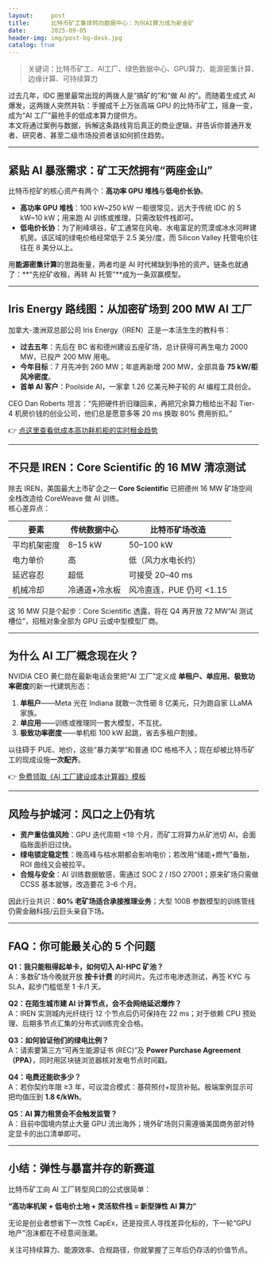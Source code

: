 ```yaml
---
layout:     post
title:      比特币矿工集体转向数据中心：为何AI算力成为新金矿
date:       2025-09-05
header-img: img/post-bg-desk.jpg
catalog: true
---
```


> 关键词：比特币矿工、AI工厂、绿色数据中心、GPU算力、能源密集计算、边缘计算、可持续算力

过去几年，IDC 圈里最常出现的两拨人是“搞矿的”和“做 AI 的”。而随着生成式 AI 爆发，这两拨人突然并轨：手握成千上万张高端 GPU 的比特币矿工，摇身一变，成为“AI 工厂”最抢手的低成本算力提供方。  
本文将通过案例与数据，拆解这条路线背后真正的商业逻辑，并告诉你普通开发者、研究者、甚至二级市场投资者该如何抓住趋势。

---

## 紧贴 AI 暴涨需求：矿工天然拥有“两座金山”

比特币挖矿的核心资产有两个：**高功率 GPU 堆栈**与**低电价长协**。  
- **高功率 GPU 堆栈**：100 kW~250 kW 一柜很常见，远大于传统 IDC 的 5 kW~10 kW；用来跑 AI 训练或推理，只需改软件栈即可。  
- **低电价长协**：为了削峰填谷，矿工通常在风电、水电富足的荒漠或冰水河畔建机房。该区域的绿电价格经常低于 2.5 美分/度，而 Silicon Valley 托管电价往往在 8 美分以上。

用**能源密集计算**的思路衡量，两者均是 AI 时代稀缺到争抢的资产。链条也就通了：**“先挖矿收租，再转 AI 托管”**成为一条双赢模型。

---

## Iris Energy 路线图：从加密矿场到 200 MW AI 工厂

加拿大-澳洲双总部公司 Iris Energy（IREN）正是一本活生生的教科书：

- **过去五年**：先后在 BC 省和德州建设五座矿场，总计获得可再生电力 2000 MW，已投产 200 MW 用电。  
- **今年目标**：7 月先冲到 260 MW；年底再新增 200 MW，全部具备 **75 kW/柜 风冷密度**。  
- **首单 AI 客户**：Poolside AI，一家拿 1.26 亿美元种子轮的 AI 编程工具创企。

CEO Dan Roberts 坦言：“先把硬件折旧赚回来，再把冗余算力租给出不起 Tier-4 机房价钱的创业公司，他们总是愿意多等 20 ms 换取 80% 费用折扣。”  

👉 [点这里查看低成本高功耗机柜的实时租金趋势](https://okxdog.com/)

---

## 不只是 IREN：Core Scientific 的 16 MW 清凉测试

除去 IREN，美国最大上市矿企之一 **Core Scientific** 已把德州 16 MW 矿场空间全栈改造给 CoreWeave 做 AI 训练。  
核心差异点：

| 要素 | 传统数据中心 | 比特币矿场改造 |
|---|---|---|
| 平均机架密度 | 8–15 kW | 50–100 kW |
| 电力单价 | 高 | 低（风力水电长约） |
| 延迟容忍 | 超低 | 可接受 20–40 ms |
| 机械冷却 | 冷通道+冷水板 | 风冷直连，PUE 仍可 <1.15 |

这 16 MW 只是个起步：Core Scientific 透露，将在 Q4 再开放 72 MW“AI 测试槽位”，招租对象全部为 GPU 云或中型模型厂商。

---

## 为什么 AI 工厂概念现在火？

NVIDIA CEO 黄仁勋在最新电话会里把“AI 工厂”定义成 **单租户、单应用、极致功率密度**的新一代建筑形态：

1. **单租户**——Meta 光在 Indiana 就敢一次性砸 8 亿美元，只为跑自家 LLaMA 家族。  
2. **单应用**——训练或推理同一套大模型，不互扰。  
3. **极致功率密度**——单机柜 100 kW 起跳，省去多租户割接。

以往碍于 PUE、地价，这些“暴力美学”和普通 IDC 格格不入；现在却被比特币矿工的现成设施**一次配齐**。  

👉 [免费领取《AI 工厂建设成本计算器》模板](https://okxdog.com/)

---

## 风险与护城河：风口之上仍有坑

- **资产重估值风险**：GPU 迭代周期 <18 个月，而矿工将算力从矿池切 AI，会面临账面折旧过快。  
- **绿电锁定稳定性**：晚高峰与枯水期都会影响电价；若改用“储能+燃气”备胎，ROI 曲线又会被拉平。  
- **合规与安全**：AI 训练数据敏感，需通过 SOC 2 / ISO 27001；原来矿场只需做 CCSS 基本就够，改造要花 3–6 个月。

因此行业共识：**80% 老矿场适合承接推理业务**；大型 100B 参数模型的训练管线仍需金融科技/云巨头亲自下场。

---

## FAQ：你可能最关心的 5 个问题

**Q1：我只能租得起单卡，如何切入 AI-HPC 矿池？**  
A：多数矿场今晚就开放 **按卡计费** 的时间片。先过市电渗透测试，再签 KYC 与 SLA，起步门槛低至 1 卡/1 天。

**Q2：在陌生城市建 AI 计算节点，会不会网络延迟爆炸？**  
A：IREN 实测城内光纤绕行 12 个节点后仍可保持在 22 ms；对于依赖 CPU 预处理、后期多节点汇集的分布式训练完全合格。

**Q3：如何验证他们的绿电比例？**  
A：请索要第三方“可再生能源证书 (REC)”及 **Power Purchase Agreement（PPA）**，同时用区块链浏览器核对发电节点时间戳。

**Q4：电费还能砍多少？**  
A：若你契约年限 ≥3 年，可议混合模式：基荷照付+现货补贴。极端案例显示可把均值压到 **1.8 ¢/kWh**。

**Q5：AI 算力租赁会不会触发监管？**  
A：目前中国境内禁止大量 GPU 流出海外；境外矿场则只需遵循美国商务部对特定显卡的出口清单即可。

---

## 小结：弹性与暴富并存的新赛道

比特币矿工向 AI 工厂转型风口的公式很简单：  

**“高功率机架 + 低电价土地 + 灵活软件栈 = 新型弹性 AI 算力”**  

无论是创业者想省下一次性 CapEx，还是投资人寻找差异化标的，下一轮“GPU 地产”泡沫都在不经意间涨潮。  

关注可持续算力、能源效率、合规路径，你就掌握了三年后仍存活的价值节点。